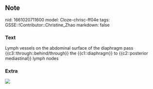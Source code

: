 ## Note
nid: 1661020711600
model: Cloze-chrisc-ff04e
tags: GSSE::!Contributor::Christine_Zhao
markdown: false

### Text
Lymph vessels on the abdominal surface of the diaphragm pass {{c3::through::behind/through}} the {{c1::diaphragm}} to {{c2::posterior mediastinal}} lymph nodes

### Extra
<img src= 
"Lymphatics-of-the-diaphragm-are-clustered-in-the-anterior-A-middle-B-and-posterior_Q320.jpg">
